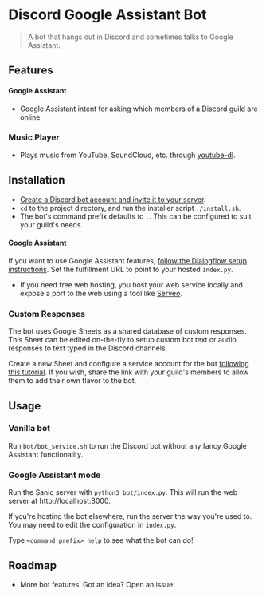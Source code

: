 # Discord Google Assistant Bot

> A bot that hangs out in Discord and sometimes talks to Google Assistant. 

## Features
#### Google Assistant
- Google Assistant intent for asking which members of a Discord guild are online.

### Music Player
- Plays music from YouTube, SoundCloud, etc. through [youtube-dl](https://github.com/rg3/youtube-dl/commit/f7560859a3e25ccaa74123428d42f821299a2bed).


## Installation
- [Create a Discord bot account and invite it to your server](https://discordpy.readthedocs.io/en/rewrite/discord.html).
- `cd` to the project directory, and run the installer script `./install.sh`.
- The bot's command prefix defaults to `.`. This can be configured to suit your guild's needs.

#### Google Assistant
If you want to use Google Assistant features, [follow the Dialogflow setup instructions](https://developers.google.com/actions/dialogflow/project-agent). Set the fulfillment URL to point to your hosted `index.py`. 
	
- If you need free web hosting, you host your web service locally and expose a port to the web using a tool like [Serveo](https://serveo.net/).

### Custom Responses
The bot uses Google Sheets as a shared database of custom responses. This Sheet can be edited on-the-fly to setup custom bot text or audio responses to text typed in the Discord channels. 

Create a new Sheet and configure a service account for the but [following this tutorial](https://youtu.be/vISRn5qFrkM). If you wish, share the link with your guild's members to allow them to add their own flavor to the bot. 


## Usage 

### Vanilla bot
Run `bot/bot_service.sh` to run the Discord bot without any fancy Google Assistant functionality.

### Google Assistant mode
Run the Sanic server with `python3 bot/index.py`. This will run the web server at http://localhost:8000. 

If you're hosting the bot elsewhere, run the server the way you're used to. You may need to edit the configuration in `index.py`. 

Type `<command_prefix> help` to see what the bot can do!


## Roadmap
- More bot features. Got an idea? Open an issue! 

